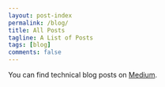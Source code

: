 ```yaml
---
layout: post-index
permalink: /blog/
title: All Posts
tagline: A List of Posts
tags: [blog]
comments: false
---
```


You can find technical blog posts on [Medium](https://medium.com/@bezzam).
